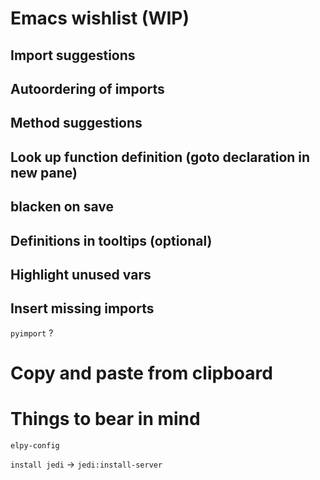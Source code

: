 # Emacs wishlist (WIP)  
## Import suggestions  

## Autoordering of imports  

## Method suggestions  

## Look up function definition (goto declaration in new pane)  

## blacken on save  

## Definitions in tooltips (optional)  

## Highlight unused vars  

## Insert missing imports  
`pyimport` ?

# Copy and paste from clipboard

# Things to bear in mind  
`elpy-config`  

`install jedi` -> `jedi:install-server`  
